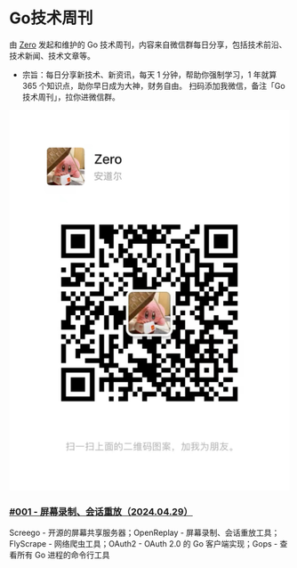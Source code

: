 # Go技术周刊

由 [Zero](https://github.com/whatwewant) 发起和维护的 Go 技术周刊，内容来自微信群每日分享，包括技术前沿、技术新闻、技术文章等。

* 宗旨：每日分享新技术、新资讯，每天 1 分钟，帮助你强制学习，1 年就算 365 个知识点，助你早日成为大神，财务自由。
扫码添加我微信，备注「Go技术周刊」，拉你进微信群。

![](./images/WeChat-QRCode.png)

### [#001 - 屏幕录制、会话重放（2024.04.29）](./001%20-%202024.04.29.md)

Screego - 开源的屏幕共享服务器；OpenReplay - 屏幕录制、会话重放工具；FlyScrape - 网络爬虫工具；OAuth2 - OAuth 2.0 的 Go 客户端实现；Gops - 查看所有 Go 进程的命令行工具
